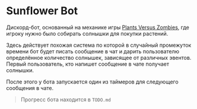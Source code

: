 # Sunflower Bot

Дискорд-бот, основанный на механике игры [Plants Versus Zombies](https://store.steampowered.com/app/3590/Plants_vs_Zombies_GOTY_Edition/), где игроку нужно было собирать солнышки для покупки растений.

Здесь действует похожая система по которой в случайный промежуток времени бот будет писать сообщение в чат и дарить пользователю определённое количество солнышек, зависящее от различных эвентов. Первый пользователь, кто напишет сообщение в чате получает солнышки.

После этого у бота запускается один из таймеров для следующего сообщения в чате.

> Прогресс бота находится в `TODO.md`
